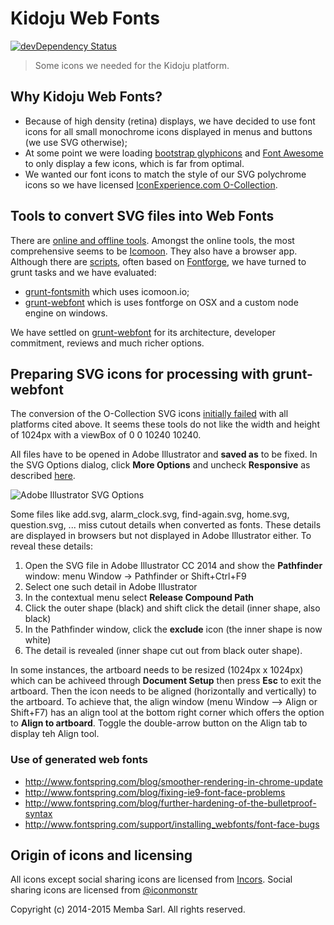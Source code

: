 # Kidoju Web Fonts

[![devDependency Status](https://david-dm.org/Memba/Kidoju-WebFonts/dev-status.svg)](https://david-dm.org/Memba/Kidoju-WebFonts#info=devDependencies)

>  Some icons we needed for the Kidoju platform.

## Why Kidoju Web Fonts?

- Because of high density (retina) displays, we have decided to use font icons for all small monochrome icons displayed in menus and buttons (we use SVG otherwise);
- At some point we were loading [bootstrap glyphicons](http://getbootstrap.com/components/#glyphicons) and [Font Awesome](https://github.com/FortAwesome/Font-Awesome)
to only display a few icons, which is far from optimal.
- We wanted our font icons to match the style of our SVG polychrome icons so we have licensed [IconExperience.com O-Collection](http://www.iconexperience.com/o_collection/).

## Tools to convert SVG files into Web Fonts

There are [online and offline tools](http://www.queness.com/post/14873/19-most-useful-font-face-generators-for-converting-fonts-to-web-safe-fonts).
Amongst the online tools, the most comprehensive seems to be [Icomoon](https://icomoon.io/). They also have a browser app. Although there are [scripts](http://fontcustom.com/),
often based on [Fontforge](http://fontforge.org/), we have turned to grunt tasks and we have evaluated:

- [grunt-fontsmith](https://github.com/twolfson/grunt-fontsmith) which uses icomoon.io;
- [grunt-webfont](https://github.com/sapegin/grunt-webfont) which is uses fontforge on OSX and a custom node engine on windows.

We have settled on [grunt-webfont](https://github.com/sapegin/grunt-webfont) for its architecture, developer commitment, reviews and much richer options.

## Preparing SVG icons for processing with grunt-webfont

The conversion of the O-Collection SVG icons [initially failed](https://github.com/sapegin/grunt-webfont/issues/191) with all platforms cited above.
It seems these tools do not like the width and height of 1024px with a viewBox of 0 0 10240 10240.

All files have to be opened in Adobe Illustrator and **saved as** to be fixed. In the SVG Options dialog,
click **More Options** and uncheck **Responsive** as described [here](https://forums.adobe.com/message/6092196).

![Adobe Illustrator SVG Options](https://forums.adobe.com/servlet/JiveServlet/downloadImage/2-6092196-546222/450-577/Screen+Shot+2014-01-16+at+5.27.49+AM.png)

Some files like add.svg, alarm_clock.svg, find-again.svg, home.svg, question.svg, ... miss cutout details when converted as fonts.
These details are displayed in browsers but not displayed in Adobe Illustrator either. To reveal these details:

1. Open the SVG file in Adobe Illustrator CC 2014 and show the **Pathfinder** window: menu Window -> Pathfinder or Shift+Ctrl+F9
2. Select one such detail in Adobe Illustrator
3. In the contextual menu select **Release Compound Path**
4. Click the outer shape (black) and shift click the detail (inner shape, also black)
5. In the Pathfinder window, click the **exclude** icon (the inner shape is now white)
6. The detail is revealed (inner shape cut out from black outer shape).

In some instances, the artboard needs to be resized (1024px x 1024px) which can be achiveed through **Document Setup** then press **Esc** to exit the artboard. 
Then the icon needs to be aligned (horizontally and vertically) to the artboard. To achieve that, the align window (menu Window --> Align or Shift+F7)
has an align tool at the bottom right corner which offers the option to **Align to artboard**. Toggle the double-arrow button on the Align tab to display teh Align tool.

### Use of generated web fonts

- http://www.fontspring.com/blog/smoother-rendering-in-chrome-update
- http://www.fontspring.com/blog/fixing-ie9-font-face-problems
- http://www.fontspring.com/blog/further-hardening-of-the-bulletproof-syntax
- http://www.fontspring.com/support/installing_webfonts/font-face-bugs

## Origin of icons and licensing

All icons except social sharing icons are licensed from [Incors](http://www.iconexperience.com/o_collection/license/).
Social sharing icons are licensed from [@iconmonstr](http://iconmonstr.com/license/)

Copyright (c) 2014-2015 Memba Sarl. All rights reserved.